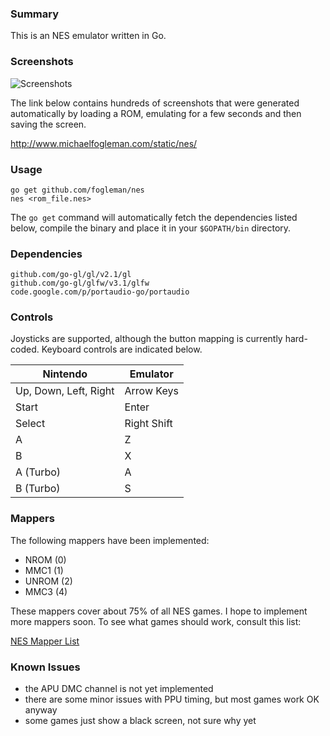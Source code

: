 ### Summary

This is an NES emulator written in Go.

### Screenshots

![Screenshots](http://i.imgur.com/vD3FXVh.png)

The link below contains hundreds of screenshots that were generated
automatically by loading a ROM, emulating for a few seconds and then saving
the screen.

http://www.michaelfogleman.com/static/nes/

### Usage

    go get github.com/fogleman/nes
    nes <rom_file.nes>

The `go get` command will automatically fetch the dependencies listed below,
compile the binary and place it in your `$GOPATH/bin` directory.

### Dependencies

    github.com/go-gl/gl/v2.1/gl
    github.com/go-gl/glfw/v3.1/glfw
    code.google.com/p/portaudio-go/portaudio

### Controls

Joysticks are supported, although the button mapping is currently hard-coded.
Keyboard controls are indicated below.

| Nintendo              | Emulator    |
| --------------------- | ----------- |
| Up, Down, Left, Right | Arrow Keys  |
| Start                 | Enter       |
| Select                | Right Shift |
| A                     | Z           |
| B                     | X           |
| A (Turbo)             | A           |
| B (Turbo)             | S           |

### Mappers

The following mappers have been implemented:

* NROM (0)
* MMC1 (1)
* UNROM (2)
* MMC3 (4)

These mappers cover about 75% of all NES games. I hope to implement more
mappers soon. To see what games should work, consult this list:

[NES Mapper List](http://tuxnes.sourceforge.net/nesmapper.txt)

### Known Issues

* the APU DMC channel is not yet implemented
* there are some minor issues with PPU timing, but most games work OK anyway
* some games just show a black screen, not sure why yet
